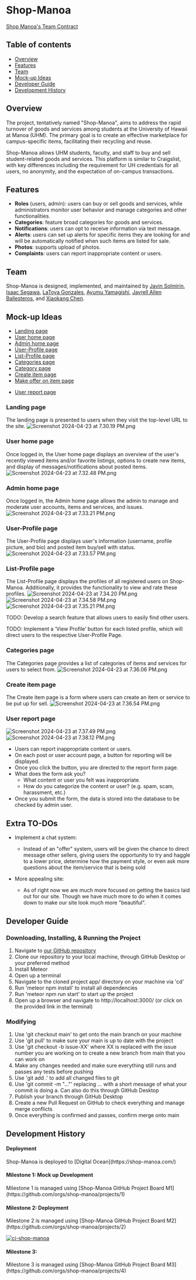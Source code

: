 # Shop-Manoa
[Shop Manoa's Team Contract](https://docs.google.com/document/d/1cJpwAVo2HtDnGPQh8G5f4IqFMvtsIkIU4RTED5MFBb0/edit?usp=sharing)

## Table of contents
* [Overview](#overview)
* [Features](#features)
* [Team](#team)
* [Mock-up Ideas](#mock-up-ideas)
* [Developer Guide](#developer-guide)
* [Development History](#development-history)

## Overview
The project, tentatively named "Shop-Manoa", aims to address the rapid turnover of goods and services among students at the University of Hawaii at Manoa (UHM). The primary goal is to create an effective marketplace for campus-specific items, facilitating their recycling and reuse.

Shop-Manoa allows UHM students, faculty, and staff to buy and sell student-related goods and services. This platform is similar to Craigslist, with key differences including the requirement for UH credentials for all users, no anonymity, and the expectation of on-campus transactions.

## Features
* **Roles** (users, admin): users can buy or sell goods and services, while administrators monitor user behavior and manage categories and other functionalities.
* **Categories**: feature broad categories for goods and services.
* **Notifications**: users can opt to receive information via text message.
* **Alerts**: users can set up alerts for specific items they are looking for and will be automatically notified when such items are listed for sale.
* **Photos**: supports upload of photos.
* **Complaints**: users can report inappropriate content or users.

## Team
Shop-Manoa is designed, implemented, and maintained by [Javin Solmirin](https://javinsol.github.io), [Isaac Segawa](https://imths.github.io), [LaToya Gonzales](https://latoyagonzales.github.io), [Ayumu Yamagishi](https://000Aym612.github.io), [Jayrell Allen Ballesteros](https://Kyj1n.github.io), and [Xiaokang Chen](https://XiaoKChenEDU.github.io).

## Mock-up Ideas
  * [Landing page](#landing-page)
  * [User home page](#user-home-page)
  * [Admin home page](#admin-home-page)
  * [User-Profile page](#user-profile-page)
  * [List-Profile page](#list-profile-page)
  * [Categories page](#categories-page)
  * [Category page](#category-page)
  * [Create item page](#create-item-page)
  * [Make offer on item page](#make-offer-on-item-page) 
  <!-- * [Notify admin page](#notify-admin-page) -->
  * [User report page](#user-report-page)

### Landing page
The landing page is presented to users when they visit the top-level URL to the site.
![Screenshot 2024-04-23 at 7.30.19 PM.png](doc%2FScreenshot%202024-04-23%20at%207.30.19%20PM.png)

### User home page
Once logged in, the User home page displays an overview of the user's recently viewed items and/or favorite listings, options to create new items, and display of messages/notifications about posted items.
![Screenshot 2024-04-23 at 7.32.48 PM.png](doc%2FScreenshot%202024-04-23%20at%207.32.48%20PM.png)

### Admin home page
Once logged in, the Admin home page allows the admin to manage and moderate user accounts, items and services, and issues.
![Screenshot 2024-04-23 at 7.33.21 PM.png](doc%2FScreenshot%202024-04-23%20at%207.33.21%20PM.png)

### User-Profile page
The User-Profile page displays user's information (username, profile picture, and bio) and posted item buy/sell with status.
![Screenshot 2024-04-23 at 7.33.57 PM.png](doc%2FScreenshot%202024-04-23%20at%207.33.57%20PM.png)

### List-Profile page
The List-Profile page displays the profiles of all registered users on Shop-Manoa. Additionally, it provides the functionality to view and rate these profiles.
![Screenshot 2024-04-23 at 7.34.20 PM.png](doc%2FScreenshot%202024-04-23%20at%207.34.20%20PM.png)
![Screenshot 2024-04-23 at 7.34.58 PM.png](doc%2FScreenshot%202024-04-23%20at%207.34.58%20PM.png)
![Screenshot 2024-04-23 at 7.35.21 PM.png](doc%2FScreenshot%202024-04-23%20at%207.35.21%20PM.png)

TODO: Develop a search feature that allows users to easily find other users.


TODO: Implement a ‘View Profile’ button for each listed profile, which will direct users to the respective User-Profile Page.

### Categories page
The Categories page provides a list of categories of items and services for users to select from.
![Screenshot 2024-04-23 at 7.36.06 PM.png](doc%2FScreenshot%202024-04-23%20at%207.36.06%20PM.png)

### Create item page
The Create item page is a form where users can create an item or service to be put up for sell.
![Screenshot 2024-04-23 at 7.36.54 PM.png](doc%2FScreenshot%202024-04-23%20at%207.36.54%20PM.png)


<!-- ### Notify admin page
The Notify admin page is a form for users to report any suspicious or inappropriate activities. -->

### User report page

![Screenshot 2024-04-23 at 7.37.49 PM.png](doc%2FScreenshot%202024-04-23%20at%207.37.49%20PM.png)
![Screenshot 2024-04-23 at 7.38.12 PM.png](doc%2FScreenshot%202024-04-23%20at%207.38.12%20PM.png)

- Users can report inappropriate content or users.
- On each post or user account page, a button for reporting will be displayed.
- Once you click the button, you are directed to the report form page.
- What does the form ask you? 
  - What content or user you felt was inappropriate.
  - How do you categorize the content or user? (e.g. spam, scam, harassment, etc.)
- Once you submit the form, the data is stored into the database to be checked by admin user.

## Extra TO-DOs

- Implement a chat system:
  - Instead of an "offer" system, users will be given the chance to direct message other sellers, giving users the opportunity to try and haggle to a lower price, determine how the payment style, or even ask more questions about the item/service that is being sold
  

- More appealing site:
  - As of right now we are much more focused on getting the basics laid out for our site. Though we have much more to do when it comes down to make our site look much more "beautiful".

## Developer Guide
### Downloading, Installing, & Running the Project
1. Navigate to [our GitHub repository](https://github.com/shop-manoa/shop-manoa)
2. Clone our repository to your local machine, through GitHub Desktop or your preferred method
3. Install Meteor
4. Open up a terminal
5. Navigate to the cloned project app/ directory on your machine via 'cd'
6. Run 'meteor npm install' to install all dependencies
7. Run 'meteor npm run start' to start up the project
8. Open up a browser and navigate to http://localhost:3000/ (or click on the provided link in the terminal)

### Modifying
1. Use 'git checkout main' to get onto the main branch on your machine
2. Use 'git pull' to make sure your main is up to date with the project
3. Use 'git checkout -b issue-XX' where XX is replaced with the issue number you are working on to create a new branch from main that you can work on
4. Make any changes needed and make sure everything still runs and passes any tests before pushing
5. Use 'git add .' to add all changed files to git
6. Use 'git commit -m "..."' replacing ... with a short message of what your commit is doing
   a. Can also do this through GitHub Desktop
7. Publish your branch through GitHub Desktop
8. Create a new Pull Request on GitHub to check everything and manage merge conflicts
9. Once everything is confirmed and passes, confirm merge onto main

## Development History
<h4>Deployment</h4>
Shop-Manoa is deployed to [Digital Ocean](https://shop-manoa.com/)
<h4>Milestone 1: Mock up Development</h4>
Milestone 1 is managed using [Shop-Manoa GitHub Project Board M1](https://github.com/orgs/shop-manoa/projects/1)
<h4>Milestone 2: Deployment</h4>
Milestone 2 is managed using [Shop-Manoa GitHub Project Board M2](https://github.com/orgs/shop-manoa/projects/2)

[![ci-shop-manoa](https://github.com/shop-manoa/shop-manoa/actions/workflows/ci.yml/badge.svg)](https://github.com/shop-manoa/shop-manoa/actions/workflows/ci.yml)
<h4>Milestone 3: </h4>
Milestone 3 is managed using [Shop-Manoa GitHub Project Board M3](https://github.com/orgs/shop-manoa/projects/4)
